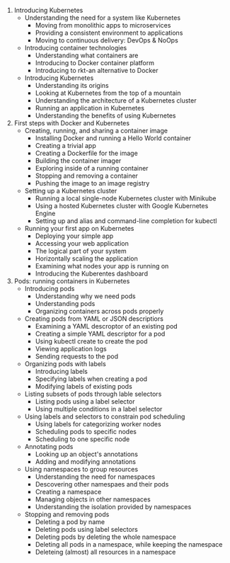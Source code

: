 1. Introducing Kubernetes
    * Understanding the need for a system like Kubernetes
      * Moving from monolithic apps to microservices
      * Providing a consistent environment to applications
      * Moving to continuous delivery: DevOps & NoOps
    * Introducing container technologies
      * Understanding what containers are
      * Introducing to Docker container platform
      * Introducing to rkt-an alternative to Docker
    * Introducing Kubernetes
      * Understanding its origins
      * Looking at Kubernetes from the top of a mountain
      * Understanding the architecture of a Kubernetes cluster
      * Running an application in Kubernetes
      * Understanding the benefits of using Kubernetes
2. First steps with Docker and Kubernetes
    * Creating, running, and sharing a container image
      * Installing Docker and running a Hello World container
      * Creating a trivial app
      * Creating a Dockerfile for the image
      * Building the container imager
      * Exploring inside of a running container
      * Stopping and removing a container
      * Pushing the image to an image registry
    * Setting up a Kubernetes cluster
      * Running a local single-node Kubernetes cluster with Minikube
      * Using a hosted Kubernetes cluster with Google Kubernetes Engine
      * Setting up and alias and command-line completion for kubectl
    * Running your first app on Kubernetes
      * Deploying your simple app
      * Accessing your web application
      * The logical part of your system
      * Horizontally scaling the application
      * Examining what nodes your app is running on
      * Introducing the Kuberentes dashboard
3. Pods: running containers in Kubernetes
    * Introducing pods
      * Understanding why we need pods
      * Understanding pods
      * Organizing containers across pods properly
    * Creating pods from YAML or JSON descriptiors
      * Examining a YAML descroptor of an existing pod
      * Creating a simple YAML descriptor for a pod
      * Using kubectl create to create the pod
      * Viewing application logs
      * Sending requests to the pod
    * Organizing pods with labels
      * Introducing labels
      * Specifying labels when creating a pod
      * Modifying labels of existing pods
    * Listing subsets of pods through lable selectors
      * Listing pods using a label selector 
      * Using multiple conditions in a label selector
    * Using labels and selectors to constrain pod scheduling
      * Using labels for categorizing worker nodes
      * Scheduling pods to specific nodes
      * Scheduling to one specific node
    * Annotating pods
      * Looking up an object's annotations
      * Adding and modifying annotations
    * Using namespaces to group resources
      * Understanding the need for namespaces
      * Descovering other namespaes and their pods
      * Creating a namespace
      * Managing objects in other namespaces
      * Understanding the isolation provided by namespaces
    * Stopping and removing pods
      * Deleting a pod by name
      * Deleting pods using label selectors
      * Deleting pods by deleting the whole namespace
      * Deleting all pods in a namespace, while keeping the namespace
      * Deleteing (almost) all resources in a namespace